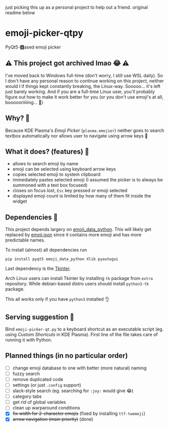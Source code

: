 just picking this up as a personal project to help out a friend. original readme below

# emoji-picker-qtpy
PyQt5-🅱️ased emoji picker

## ⚠ This project got archived lmao 😂 ⚠

I've moved back to Windows full-time (don't worry, I still use WSL daily). So I don't have any personal reason to continue working on this project, neither would I if things kept constantly breaking, the Linux-way. Sooooo... it's left just barely working. And if you are a full-time Linux user, you'll probably figure out how to make it work better for you (or you don't use emoji's at all, boooooriiiiing... 🥱)

## Why? 🤔

Because KDE Plasma's _Emoji Picker_ (`plasma.emojier`) neither goes to search textbox automatically nor allows user to navigate using arrow keys 🤦

## What it does? (features) 🤸

- allows to search emoji by name
- emoji can be selected using keyboard arrow keys
- copies selected emoji to system clipboard
- immediately pastes selected emoji (I assumed the picker is to always be summoned with a text box focused)
- closes on focus lost, `Esc` key pressed or emoji selected
- displayed emoji count is limited by how many of them fit inside the widget

## Dependencies 🧰

This project depends largery on [emoji_data_python](https://github.com/alexmick/emoji-data-python). This will likely get replaced by [emoji.json](https://github.com/github/gemoji/blob/master/db/emoji.json) since it contains more emoji and has more predictable names.

To install (almost) all dependencies run
```
pip install pyqt5 emoji_data_python Xlib pyautogui
```

Last dependency is the [Tkinter](https://docs.python.org/2/library/tkinter.html). 

Arch Linux users can install Tkinter by installing `tk` package from `extra` repository. While debian-based distro users should install `python3-tk` package.

This all works only if you have `python3` installed 👌

## Serving suggestion 🥘

Bind `emoji-picker-qt.py` to a keyboard shortcut as an executable script (eg. using _Custom Shortcuts_ in KDE Plasma). First line of the file takes care of running it with Python.

## Planned things (in no particular order)

- [ ] change emoji database to one with better (more natural) naming
- [ ] fuzzy search
- [ ] remove duplicated code
- [ ] settings  (or just `.config` support)
- [ ] slack-style search (eg. searching for `:joy:` would give 😂)
- [ ] category tabs
- [ ] get rid of global variables 
- [ ] clean up warparound conditions
- [x] ~~fix width for 2-character emojis~~ (fixed by installing `ttf-twemoji`)
- [x] ~~arrow navigation (main priority)~~ (done)
